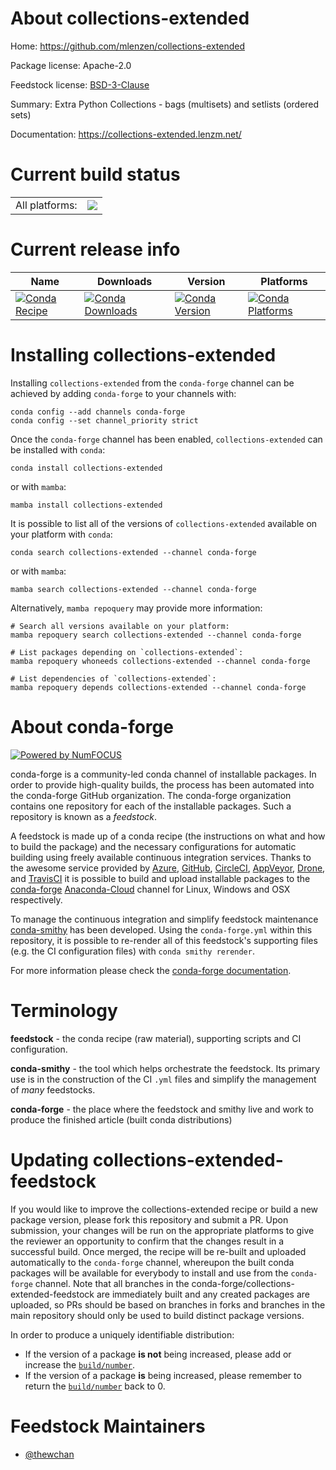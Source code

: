 About collections-extended
==========================

Home: https://github.com/mlenzen/collections-extended

Package license: Apache-2.0

Feedstock license: [BSD-3-Clause](https://github.com/conda-forge/collections-extended-feedstock/blob/main/LICENSE.txt)

Summary: Extra Python Collections - bags (multisets) and setlists (ordered sets)

Documentation: https://collections-extended.lenzm.net/

Current build status
====================


<table><tr><td>All platforms:</td>
    <td>
      <a href="https://dev.azure.com/conda-forge/feedstock-builds/_build/latest?definitionId=16088&branchName=main">
        <img src="https://dev.azure.com/conda-forge/feedstock-builds/_apis/build/status/collections-extended-feedstock?branchName=main">
      </a>
    </td>
  </tr>
</table>

Current release info
====================

| Name | Downloads | Version | Platforms |
| --- | --- | --- | --- |
| [![Conda Recipe](https://img.shields.io/badge/recipe-collections--extended-green.svg)](https://anaconda.org/conda-forge/collections-extended) | [![Conda Downloads](https://img.shields.io/conda/dn/conda-forge/collections-extended.svg)](https://anaconda.org/conda-forge/collections-extended) | [![Conda Version](https://img.shields.io/conda/vn/conda-forge/collections-extended.svg)](https://anaconda.org/conda-forge/collections-extended) | [![Conda Platforms](https://img.shields.io/conda/pn/conda-forge/collections-extended.svg)](https://anaconda.org/conda-forge/collections-extended) |

Installing collections-extended
===============================

Installing `collections-extended` from the `conda-forge` channel can be achieved by adding `conda-forge` to your channels with:

```
conda config --add channels conda-forge
conda config --set channel_priority strict
```

Once the `conda-forge` channel has been enabled, `collections-extended` can be installed with `conda`:

```
conda install collections-extended
```

or with `mamba`:

```
mamba install collections-extended
```

It is possible to list all of the versions of `collections-extended` available on your platform with `conda`:

```
conda search collections-extended --channel conda-forge
```

or with `mamba`:

```
mamba search collections-extended --channel conda-forge
```

Alternatively, `mamba repoquery` may provide more information:

```
# Search all versions available on your platform:
mamba repoquery search collections-extended --channel conda-forge

# List packages depending on `collections-extended`:
mamba repoquery whoneeds collections-extended --channel conda-forge

# List dependencies of `collections-extended`:
mamba repoquery depends collections-extended --channel conda-forge
```


About conda-forge
=================

[![Powered by
NumFOCUS](https://img.shields.io/badge/powered%20by-NumFOCUS-orange.svg?style=flat&colorA=E1523D&colorB=007D8A)](https://numfocus.org)

conda-forge is a community-led conda channel of installable packages.
In order to provide high-quality builds, the process has been automated into the
conda-forge GitHub organization. The conda-forge organization contains one repository
for each of the installable packages. Such a repository is known as a *feedstock*.

A feedstock is made up of a conda recipe (the instructions on what and how to build
the package) and the necessary configurations for automatic building using freely
available continuous integration services. Thanks to the awesome service provided by
[Azure](https://azure.microsoft.com/en-us/services/devops/), [GitHub](https://github.com/),
[CircleCI](https://circleci.com/), [AppVeyor](https://www.appveyor.com/),
[Drone](https://cloud.drone.io/welcome), and [TravisCI](https://travis-ci.com/)
it is possible to build and upload installable packages to the
[conda-forge](https://anaconda.org/conda-forge) [Anaconda-Cloud](https://anaconda.org/)
channel for Linux, Windows and OSX respectively.

To manage the continuous integration and simplify feedstock maintenance
[conda-smithy](https://github.com/conda-forge/conda-smithy) has been developed.
Using the ``conda-forge.yml`` within this repository, it is possible to re-render all of
this feedstock's supporting files (e.g. the CI configuration files) with ``conda smithy rerender``.

For more information please check the [conda-forge documentation](https://conda-forge.org/docs/).

Terminology
===========

**feedstock** - the conda recipe (raw material), supporting scripts and CI configuration.

**conda-smithy** - the tool which helps orchestrate the feedstock.
                   Its primary use is in the construction of the CI ``.yml`` files
                   and simplify the management of *many* feedstocks.

**conda-forge** - the place where the feedstock and smithy live and work to
                  produce the finished article (built conda distributions)


Updating collections-extended-feedstock
=======================================

If you would like to improve the collections-extended recipe or build a new
package version, please fork this repository and submit a PR. Upon submission,
your changes will be run on the appropriate platforms to give the reviewer an
opportunity to confirm that the changes result in a successful build. Once
merged, the recipe will be re-built and uploaded automatically to the
`conda-forge` channel, whereupon the built conda packages will be available for
everybody to install and use from the `conda-forge` channel.
Note that all branches in the conda-forge/collections-extended-feedstock are
immediately built and any created packages are uploaded, so PRs should be based
on branches in forks and branches in the main repository should only be used to
build distinct package versions.

In order to produce a uniquely identifiable distribution:
 * If the version of a package **is not** being increased, please add or increase
   the [``build/number``](https://docs.conda.io/projects/conda-build/en/latest/resources/define-metadata.html#build-number-and-string).
 * If the version of a package **is** being increased, please remember to return
   the [``build/number``](https://docs.conda.io/projects/conda-build/en/latest/resources/define-metadata.html#build-number-and-string)
   back to 0.

Feedstock Maintainers
=====================

* [@thewchan](https://github.com/thewchan/)

